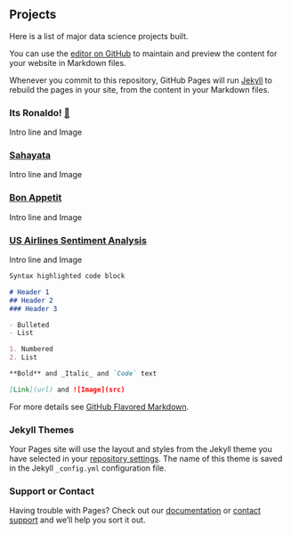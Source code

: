 ## Projects

Here is a list of major data science projects built.

You can use the [editor on GitHub](https://github.com/shivam360d/ShivamVats/edit/main/README.md) to maintain and preview the content for your website in Markdown files.

Whenever you commit to this repository, GitHub Pages will run [Jekyll](https://jekyllrb.com/) to rebuild the pages in your site, from the content in your Markdown files.

### Its Ronaldo! [:pushpin:](https://shivam360d.github.io/Its-Ronaldo-/)

Intro line and Image


### [Sahayata](https://shivam360d.github.io/sahayata-Analysis/)

Intro line and Image


### [Bon Appetit](https://shivam360d.github.io/Bon-Appetit/)

Intro line and Image


### [US Airlines Sentiment Analysis](https://github.com/shivam360d/US-Airlines-Sentiment-Analysis)

Intro line and Image

```markdown
Syntax highlighted code block

# Header 1
## Header 2
### Header 3

- Bulleted
- List

1. Numbered
2. List

**Bold** and _Italic_ and `Code` text

[Link](url) and ![Image](src)
```

For more details see [GitHub Flavored Markdown](https://guides.github.com/features/mastering-markdown/).

### Jekyll Themes

Your Pages site will use the layout and styles from the Jekyll theme you have selected in your [repository settings](https://github.com/shivam360d/ShivamVats/settings/pages). The name of this theme is saved in the Jekyll `_config.yml` configuration file.

### Support or Contact

Having trouble with Pages? Check out our [documentation](https://docs.github.com/categories/github-pages-basics/) or [contact support](https://support.github.com/contact) and we’ll help you sort it out.
